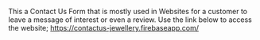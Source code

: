 This a Contact Us Form that is mostly used in Websites for a customer to leave a message of interest or even a review.
Use the link below to access the website;
https://contactus-jewellery.firebaseapp.com/
